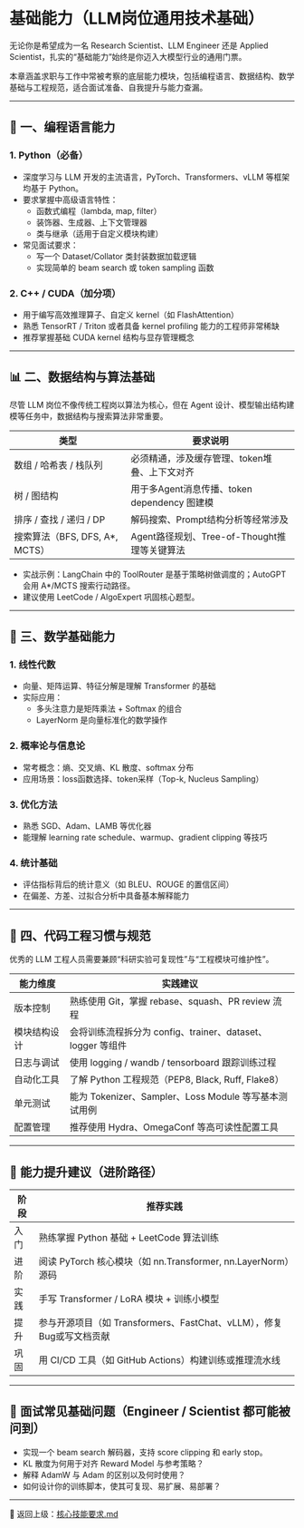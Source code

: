 # 基础能力（LLM岗位通用技术基础）

无论你是希望成为一名 Research Scientist、LLM Engineer 还是 Applied Scientist，扎实的“基础能力”始终是你迈入大模型行业的通用门票。

本章涵盖求职与工作中常被考察的底层能力模块，包括编程语言、数据结构、数学基础与工程规范，适合面试准备、自我提升与能力查漏。

---

## 🧠 一、编程语言能力

### 1. Python（必备）
- 深度学习与 LLM 开发的主流语言，PyTorch、Transformers、vLLM 等框架均基于 Python。
- 要求掌握中高级语言特性：
  - 函数式编程（lambda, map, filter）
  - 装饰器、生成器、上下文管理器
  - 类与继承（适用于自定义模块构建）
- 常见面试要求：
  - 写一个 Dataset/Collator 类封装数据加载逻辑
  - 实现简单的 beam search 或 token sampling 函数

### 2. C++ / CUDA（加分项）
- 用于编写高效推理算子、自定义 kernel（如 FlashAttention）
- 熟悉 TensorRT / Triton 或者具备 kernel profiling 能力的工程师非常稀缺
- 推荐掌握基础 CUDA kernel 结构与显存管理概念

---

## 📊 二、数据结构与算法基础

尽管 LLM 岗位不像传统工程岗以算法为核心，但在 Agent 设计、模型输出结构建模等任务中，数据结构与搜索算法非常重要。

| 类型 | 要求说明 |
|------|----------|
| 数组 / 哈希表 / 栈队列 | 必须精通，涉及缓存管理、token堆叠、上下文对齐 |
| 树 / 图结构 | 用于多Agent消息传播、token dependency 图建模 |
| 排序 / 查找 / 递归 / DP | 解码搜索、Prompt结构分析等经常涉及 |
| 搜索算法（BFS, DFS, A\*, MCTS） | Agent路径规划、Tree-of-Thought推理等关键算法 |

- 实战示例：LangChain 中的 ToolRouter 是基于策略树做调度的；AutoGPT 会用 A\*/MCTS 搜索行动路径。
- 建议使用 LeetCode / AlgoExpert 巩固核心题型。

---

## 🧮 三、数学基础能力

### 1. 线性代数
- 向量、矩阵运算、特征分解是理解 Transformer 的基础
- 实际应用：
  - 多头注意力是矩阵乘法 + Softmax 的组合
  - LayerNorm 是向量标准化的数学操作

### 2. 概率论与信息论
- 常考概念：熵、交叉熵、KL 散度、softmax 分布
- 应用场景：loss函数选择、token采样（Top-k, Nucleus Sampling）

### 3. 优化方法
- 熟悉 SGD、Adam、LAMB 等优化器
- 能理解 learning rate schedule、warmup、gradient clipping 等技巧

### 4. 统计基础
- 评估指标背后的统计意义（如 BLEU、ROUGE 的置信区间）
- 在偏差、方差、过拟合分析中具备基本解释能力

---

## 🧼 四、代码工程习惯与规范

优秀的 LLM 工程人员需要兼顾“科研实验可复现性”与“工程模块可维护性”。

| 能力维度 | 实践建议 |
|----------|----------|
| 版本控制 | 熟练使用 Git，掌握 rebase、squash、PR review 流程 |
| 模块结构设计 | 会将训练流程拆分为 config、trainer、dataset、logger 等组件 |
| 日志与调试 | 使用 logging / wandb / tensorboard 跟踪训练过程 |
| 自动化工具 | 了解 Python 工程规范（PEP8, Black, Ruff, Flake8） |
| 单元测试 | 能为 Tokenizer、Sampler、Loss Module 等写基本测试用例 |
| 配置管理 | 推荐使用 Hydra、OmegaConf 等高可读性配置工具

---

## 📌 能力提升建议（进阶路径）

| 阶段 | 推荐实践 |
|------|----------|
| 入门 | 熟练掌握 Python 基础 + LeetCode 算法训练 |
| 进阶 | 阅读 PyTorch 核心模块（如 nn.Transformer, nn.LayerNorm）源码 |
| 实践 | 手写 Transformer / LoRA 模块 + 训练小模型 |
| 提升 | 参与开源项目（如 Transformers、FastChat、vLLM），修复Bug或写文档贡献 |
| 巩固 | 用 CI/CD 工具（如 GitHub Actions）构建训练或推理流水线

---

## 🧠 面试常见基础问题（Engineer / Scientist 都可能被问到）

- 实现一个 beam search 解码器，支持 score clipping 和 early stop。
- KL 散度为何用于对齐 Reward Model 与参考策略？
- 解释 AdamW 与 Adam 的区别以及何时使用？
- 如何设计你的训练脚本，使其可复现、易扩展、易部署？

---

📁 返回上级：[核心技能要求.md](../核心技能要求.md)
